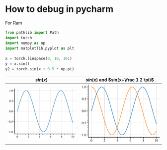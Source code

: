 
# How to debug in pycharm

For Ram

```python
from pathlib import Path
import torch
import numpy as np
import matplotlib.pyplot as plt

x = torch.linspace(0, 10, 101)
y = x.sin()
y2 = torch.sin(x + 0.5 * np.pi)
```
| **$sin(x)$** | **$sin(x)$ and $sin(x+\frac 1 2 \pi)$** |
|:------------:|:---------------------------------------:|
| <img style="align-self:center;" src="00_how_to_debug/sin.png" image="None" styles="{'margin': '0.5em'}" width="None" height="None"/> | <img style="align-self:center;" src="00_how_to_debug/sin_cos.png" image="None" styles="{'margin': '0.5em'}" width="None" height="None"/> |
